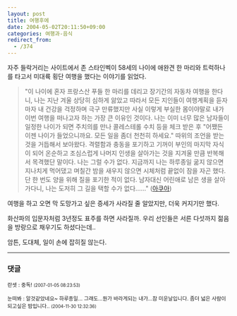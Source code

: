 ```yaml
---
layout: post
title: 여행후에
date: 2004-05-02T20:11:50+09:00
categories: 여행과-음식
redirect_from:
  - /374
---
```


자주 들락거리는 사이트에서 존 스타인벡이 58세의 나이에 애완견 한 마리와 트럭하나를 타고서 미대륙 횡단 여행을 했다는 이야기를 읽었다.

> "이 나이에 혼자 프랑스산 푸들 한 마리를 데리고 장기간의 자동차 여행을 한다니, 나는 지난 겨울 상당히 심하게 앓았고 따라서 모든 지인들이 여행계획을 듣자마자 내 건강을 걱정하며 극구 만류했지만 사실 이렇게 부실한 몸이야말로 내가 이번 여행을 떠나고자 하는 가장 큰 이유인 것이다. 나는 이미 너무 많은 남자들이 일정한 나이가 되면 주치의를 만나 콜레스테롤 수치 등을 체크 받은 후 "어쨌든 이젠 나이가 들었으니까요. 모든 일을 좀더 천천히 하세요." 따위의 조언을 받는 것을 거듭해서 보아왔다. 격렬함과 충동을 포기하고 기꺼이 부인의 마지막 자식이 되어 온순하고 조심스럽게 나머지 인생을 살아가는 것을 지겨울 만큼 반복해서 목격했단 말이다. 나는 그럴 수가 없다. 지금까지 나는 하루종일 굶지 않으면 지나치게 먹어댔고 며칠간 밤을 새우지 않으면 시체처럼 끝없이 잠을 자곤 했다. 단 한 번도 양을 위해 질을 포기한 적이 없다. 남자대신 어린애로 남은 생을 살아가다니, 나는 도저히 그 길을 택할 수가 없다......" (<a href="http://www.aq.co.kr">아쿠아</a>)

여행을 하고 오면 막 도망가고 싶은 증세가 사라질 줄 알았지만, 더욱 커지기만 했다.

화산파의 입문자처럼 3년정도 표주를 하면 사라질까. 우리 선인들은 서른 다섯까지 젊음을 방랑으로 채우기도 하셨다는데..

암튼, 도대체, 일이 손에 잡히질 않는다.

* * *

### 댓글



<!--- cmt:729 --->
<!--- mail: --->
<!--- parent:0 --->

<small class=comment>란셋 : 중독! <small>(2007-01-05 08:23:53)</small></small>


<!--- cmt:730 --->
<!--- mail: --->
<!--- parent:0 --->

<small class=comment>눈떠봐 : 알것같았네요~ 하루종일... 그래도...뭔가 바라게되는 내가...참 미운날입니다. 좀더 넓은 사람이 되고싶은 밤입니다.. <small>(2004-11-30 12:32:36)</small></small>

